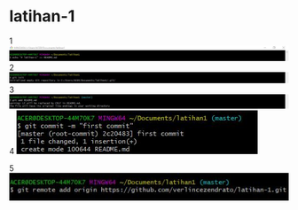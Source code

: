 # latihan-1



1
![hasilnya](https://github.com/verlincezendrato/latihan-1/blob/master/1.JPG)
2
![hasilnya](https://github.com/verlincezendrato/latihan-1/blob/master/2.JPG)
3
![hasilnya](https://github.com/verlincezendrato/latihan-1/blob/master/3.JPG)
4
![hasilnya](https://github.com/verlincezendrato/latihan-1/blob/master/4.JPG)

5
![hasilnya](https://github.com/verlincezendrato/latihan-1/blob/master/5.JPG)